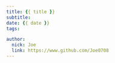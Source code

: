 ```yaml
---
title: {{ title }}
subtitle: 
date: {{ date }}
tags:

author: 
  nick: Joe
  link: https://www.github.com/Joe0708
---
```

